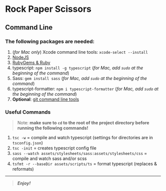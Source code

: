 [//]: # (Start README.md file)

Rock Paper Scissors
===================

## Command Line

### The following packages are needed:

1. (*for Mac only*) Xcode command line tools: `xcode-select --install`
2. [NodeJS](https://nodejs.org/en/)
3. [RubyGems & Ruby](https://www.ruby-lang.org/en/downloads/)
4. typescript: `npm install -g typescript` (_for Mac, add `sudo` at the beginning of the command_)
5. Sass: `gem install sass` (_for Mac, add `sudo` at the beginning of the command_)
6. typescript-formatter: `npm i typescript-formatter` (_for Mac, add `sudo` at the beginning of the command_)
7. __Optional__: [git command line tools](https://git-scm.com/downloads/)

### Useful Commands

> Note: **make sure to `cd` to the root of the project directory before running the following commands!**

1. `tsc -w` = compile and watch typescript (settings for directories are in `tsconfig.json`)
2. `tsc -init` = creates typescript config file
3. `sass --watch assets/stylesheets/sass:assets/stylesheets/css` = compile and watch sass and/or scss
4. `tsfmt -r --baseDir assets/scripts/ts` = format typescript (replaces & reformats)
<!-- 5. `sass-convert assets/stylesheets/sass/*.sass assets/stylesheets/sass/rps/*.scss` = convert `sass` to `scss`
6. `sass-convert assets/stylesheets/sass/*.scss assets/stylesheets/sass/rps/*.sass` = convert `scss` to `sass` -->

--------

> **_Enjoy!_**

[//]: # "End README.md file"
